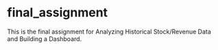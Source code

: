 # final_assignment

This is the final assignment for Analyzing Historical Stock/Revenue Data and Building a Dashboard.
